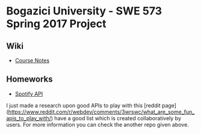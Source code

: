 # Bogazici University - SWE 573 Spring 2017 Project



## Wiki
* [Course Notes](https://github.com/fatiharaci/Spring2017Swe573/wiki/Course-Notes)



## Homeworks
* [Spotify API](https://github.com/fatiharaci/SpotifyWebApi)

I just made a research upon good APIs to play with this [reddit page] (https://www.reddit.com/r/webdev/comments/3wrswc/what_are_some_fun_apis_to_play_with/) have a good list which is created collaboratively by users. For more information you can check the another repo given above.
